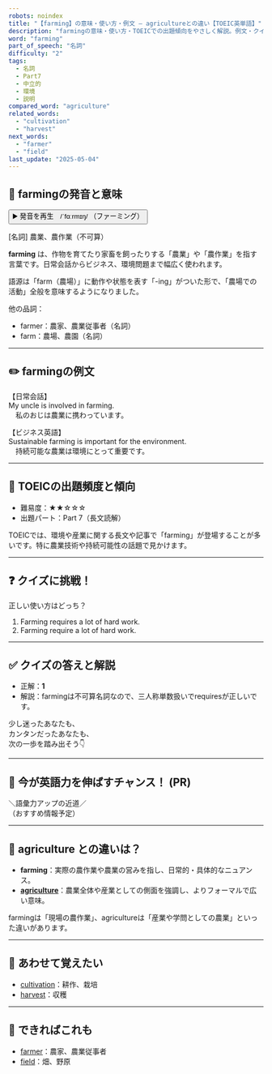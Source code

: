 ```yaml
---
robots: noindex
title: "【farming】の意味・使い方・例文 ― agricultureとの違い【TOEIC英単語】"
description: "farmingの意味・使い方・TOEICでの出題傾向をやさしく解説。例文・クイズ付きでagricultureとの違いもわかりやすく学べます。"
word: "farming"
part_of_speech: "名詞"
difficulty: "2"
tags:
  - 名詞
  - Part7
  - 中立的
  - 環境
  - 説明
compared_word: "agriculture"
related_words:
  - "cultivation"
  - "harvest"
next_words:
  - "farmer"
  - "field"
last_update: "2025-05-04"
---
```


## 🔰 farmingの発音と意味

<button class="play-audio" onclick="playTTS('farming')">
  <span class="play-audio-main">
    ▶️ 発音を再生　/ˈfɑːrmɪŋ/
  </span>
  <span class="play-audio-sub">
    （ファーミング）
  </span>
</button>

[名詞] 農業、農作業（不可算）

**farming** は、作物を育てたり家畜を飼ったりする「農業」や「農作業」を指す言葉です。日常会話からビジネス、環境問題まで幅広く使われます。

語源は「farm（農場）」に動作や状態を表す「-ing」がついた形で、「農場での活動」全般を意味するようになりました。

他の品詞：  
- farmer：農家、農業従事者（名詞）
- farm：農場、農園（名詞）

---

## ✏️ farmingの例文

【日常会話】  
My uncle is involved in farming.  
　私のおじは農業に携わっています。

【ビジネス英語】  
Sustainable farming is important for the environment.  
　持続可能な農業は環境にとって重要です。

---

## 🎯 TOEICの出題頻度と傾向

- 難易度：★★☆☆☆
- 出題パート：Part 7（長文読解）

TOEICでは、環境や産業に関する長文や記事で「farming」が登場することが多いです。特に農業技術や持続可能性の話題で見かけます。

---

## ❓ クイズに挑戦！

正しい使い方はどっち？

1. Farming requires a lot of hard work.  
2. Farming require a lot of hard work.

---

## ✅ クイズの答えと解説

- 正解：**1**
- 解説：farmingは不可算名詞なので、三人称単数扱いでrequiresが正しいです。

少し迷ったあなたも、  
カンタンだったあなたも、  
次の一歩を踏み出そう👇️

---

## 🚀 今が英語力を伸ばすチャンス！ (PR)

<div class="info-center">
＼語彙力アップの近道／<br>  
（おすすめ情報予定）
</div>

---

## 🤔  agriculture との違いは？

- **farming**：実際の農作業や農業の営みを指し、日常的・具体的なニュアンス。
- **[agriculture](/word/agriculture)**：農業全体や産業としての側面を強調し、よりフォーマルで広い意味。

farmingは「現場の農作業」、agricultureは「産業や学問としての農業」といった違いがあります。

---

## 🧩 あわせて覚えたい

- [cultivation](/word/cultivation)：耕作、栽培
- [harvest](/word/harvest)：収穫

---

## 📖 できればこれも

- [farmer](/word/farmer)：農家、農業従事者
- [field](/word/field)：畑、野原

<!-- cvid: aid20_bid48 -->
